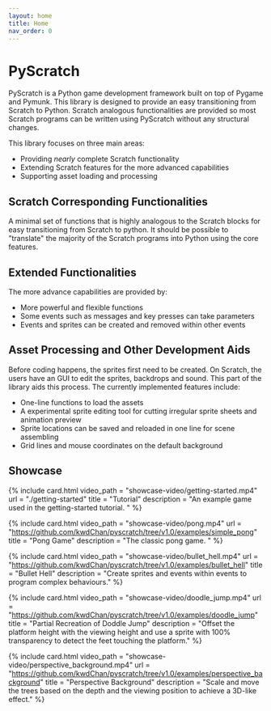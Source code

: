 ```yaml
---
layout: home
title: Home
nav_order: 0
---
```

# PyScratch

PyScratch is a Python game development framework built on top of Pygame and Pymunk. This library is designed to provide an easy transitioning from Scratch to Python. Scratch analogous functionalities are provided so most Scratch programs can be written using PyScratch without any structural changes.
 
This library focuses on three main areas:
- Providing *nearly* complete Scratch functionality
- Extending Scratch features for the more advanced capabilities  
- Supporting asset loading and processing

## Scratch Corresponding Functionalities
A minimal set of functions that is highly analogous to the Scratch blocks for easy transitioning from Scratch to python. It should be possible to "translate" the majority of the Scratch programs into Python using the core features. 


## Extended Functionalities
The more advance capabilities are provided by: 
- More powerful and flexible functions
- Some events such as messages and key presses can take parameters
- Events and sprites can be created and removed within other events


## Asset Processing and Other Development Aids 
Before coding happens, the sprites first need to be created. On Scratch, the users have an GUI to edit the sprites, backdrops and sound. This part of the library aids this process. The currently implemented features include: 
- One-line functions to load the assets 
- A experimental sprite editing tool for cutting irregular sprite sheets and animation preview 
- Sprite locations can be saved and reloaded in one line for scene assembling
- Grid lines and mouse coordinates on the default background 



## Showcase
<div class="card-container">


  {% include card.html 
    video_path = "showcase-video/getting-started.mp4" 
    url = "./getting-started" 
    title = "Tutorial" 
    description = "An example game used in the getting-started tutorial. " 
  %}
  
  {% include card.html 
    video_path = "showcase-video/pong.mp4" 
    url = "https://github.com/kwdChan/pyscratch/tree/v1.0/examples/simple_pong" 
    title = "Pong Game" 
    description = "The classic pong game. " 
  %}
  

  {% include card.html 
    video_path = "showcase-video/bullet_hell.mp4" 
    url = "https://github.com/kwdChan/pyscratch/tree/v1.0/examples/bullet_hell" 
    title = "Bullet Hell" 
    description = "Create sprites and events within events to program complex behaviours." 
  %}

  {% include card.html 
    video_path = "showcase-video/doodle_jump.mp4" 
    url = "https://github.com/kwdChan/pyscratch/tree/v1.0/examples/doodle_jump" 
    title = "Partial Recreation of Doddle Jump" 
    description = "Offset the platform height with the viewing height and use a sprite with 100% transparency to detect the feet touching the platform." 
  %}

  {% include card.html 
    video_path = "showcase-video/perspective_background.mp4" 
    url = "https://github.com/kwdChan/pyscratch/tree/v1.0/examples/perspective_background" 
    title = "Perspective Background" 
    description = "Scale and move the trees based on the depth and the viewing position to achieve a 3D-like effect." 
  %}
  
</div>

